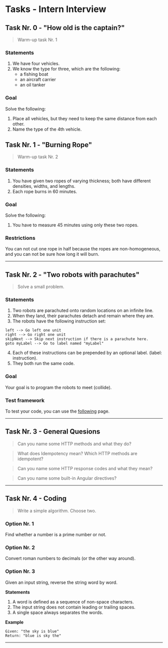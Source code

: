 # **Tasks - Intern Interview**

## **Task Nr. 0 - "How old is the captain?"**
> Warm-up task Nr. 1

### **Statements**
1. We have four vehicles.
2. We know the type for three, which are the following:
	- a fishing boat
	- an aircraft carrier
	- an oil tanker

### **Goal**
Solve the following:
1. Place all vehicles, but they need to keep the same distance from each other.
2. Name the type of the 4th vehicle.

## **Task Nr. 1 - "Burning Rope"**
> Warm-up task Nr. 2

### **Statements**
1. You have given two ropes of varying thickness; both have different densities, widths, and lengths.
2. Each rope burns in 60 minutes.

### **Goal**
Solve the following:
1. You have to measure 45 minutes using only these two ropes.

### **Restrictions**
You can not cut one rope in half because the ropes are non-homogeneous, and you can not be sure how long it will burn.

---
## **Task Nr. 2 - "Two robots with parachutes"**
> Solve a small problem.

### **Statements**
1. Two robots are parachuted onto random locations on an infinite line.
2. When they land, their parachutes detach and remain where they are.
3. The robots have the following instruction set:
```
left --> Go left one unit 
right --> Go right one unit 
skipNext --> Skip next instruction if there is a parachute here.
goto myLabel --> Go to label named "myLabel" 
```
4. Each of these instructions can be prepended by an optional label. (label: instruction). 
5. They both run the same code.

### **Goal**
Your goal is to program the robots to meet (collide).

### **Test framework**
To test your code, you can use the [following](https://david-peter.de/parachuting-robots/) page.

---
## **Task Nr. 3 - General Quesions**

> Can you name some HTTP methods and what they do?

> What does Idempotency mean? Which HTTP methods are idempotent?

> Can you name some HTTP response codes and what they mean?

> Can you name some built-in Angular directives?

---
## **Task Nr. 4 - Coding**
> Write a simple algorithm. Choose two.

### **Option Nr. 1**
Find whether a number is a prime number or not. 

### **Option Nr. 2**
Convert roman numbers to decimals (or the other way around).

### **Option Nr. 3**
Given an input string, reverse the string word by word.

**Statements**
1. A word is defined as a sequence of non-space characters. 
2. The input string does not contain leading or trailing spaces.
3. A single space always separates the words.

**Example**
```
Given: "the sky is blue"
Return: "blue is sky the"
```

---